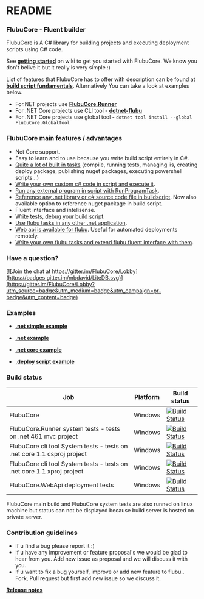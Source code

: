 # README #

### FlubuCore - Fluent builder ###

FlubuCore is A C# library for building projects and executing deployment scripts using C# code.

See [**getting started**](https://github.com/flubu-core/flubu.core/wiki/1-Getting-started) on wiki to get you started with FlubuCore. We know you don't belive it but it really is very simple :)

List of features that FlubuCore has to offer with description can be found at [**build script fundamentals**](https://github.com/flubu-core/flubu.core/wiki/2-Build-script-fundamentals). Alternatively You can take a look at examples below.

* For.NET projects use [**FlubuCore.Runner**](https://www.nuget.org/packages/FlubuCore.Runner/)
* For .NET Core projects use CLI tool - [**dotnet-flubu**](https://www.nuget.org/packages/dotnet-flubu/)
* For .NET Core projects use global tool - ```dotnet tool install --global FlubuCore.GlobalTool```

### FlubuCore main features / advantages ###

* Net Core support.
* Easy to learn and to use because you write build script entirely in C#.
* [Quite a lot of built in tasks](https://github.com/flubu-core/flubu.core/wiki/4-Tasks) (compile, running tests, managing iis, creating deploy package, publishing nuget packages, executing powershell scripts...)
* [Write your own custom c# code in script and execute it](https://github.com/flubu-core/flubu.core/wiki/2-Build-script-fundamentals#Custom-code). 
* [Run any external program in script with RunProgramTask](https://github.com/flubu-core/flubu.core/wiki/2-Build-script-fundamentals#Run-any-program).
* [Reference any .net library or c# source code file in buildscript](https://github.com/flubu-core/flubu.core/wiki/2-Build-script-fundamentals#Referencing-other-assemblies-in-build-script). Now also available option to reference nuget package in build script.
* Fluent interface and intelisense.
* [Write tests, debug your build script](https://github.com/flubu-core/flubu.core/wiki/6-Writing-build-script-tests,-debuging-and-running-flubu-tasks-in-other-applications).
* [Use flubu tasks in any  other .net application](https://github.com/flubu-core/examples/blob/master/NetCore_csproj/BuildScript/BuildScriptTests.cs).
* [Web api is available for flubu](https://github.com/flubu-core/flubu.core/wiki/7-Web-Api:-Getting-started). Useful for automated deployments remotely.
* [Write your own flubu tasks and extend flubu fluent interface with them](https://github.com/flubu-core/flubu.core/wiki/5-Flubu-Task-Plugins).

### Have a question? ###

 [![Join the chat at https://gitter.im/FlubuCore/Lobby](https://badges.gitter.im/mbdavid/LiteDB.svg)](https://gitter.im/FlubuCore/Lobby?utm_source=badge&utm_medium=badge&utm_campaign=pr-badge&utm_content=badge)

### Examples ###
* [**.net simple example**](https://github.com/flubu-core/examples/blob/master/MVC_NET4.61/BuildScripts/BuildScriptSimple.cs
)

* [**.net example**](https://github.com/flubu-core/examples/blob/master/MVC_NET4.61/BuildScripts/BuildScript.cs
)

* [**.net core example**](https://github.com/flubu-core/examples/blob/master/NetCore_csproj/BuildScript/BuildScript.cs
)

* [**.deploy script example**](https://github.com/flubu-core/examples/blob/master/DeployScriptExample/BuildScript/DeployScript.cs
)

### Build status ###

| Job              | Platform     | Build status                                                                                                                                                        | 
|-----------------------------|--------------|---------------------------------------------------------------------------------------------------------------------------------------------------------------------|
| FlubuCore | Windows| [![Build Status](http://lucidlynx.comtrade.com:8080/buildStatus/icon?job=FlubuCore)](http://lucidlynx.comtrade.com:8080/job/FlubuCore) | &nbsp;
| FlubuCore.Runner system tests - tests on .net 461 mvc project | Windows| [![Build Status](http://lucidlynx.comtrade.com:8080/buildStatus/icon?job=FlubuCore.Runner.SystemTests)](http://lucidlynx.comtrade.com:8080/job/FlubuCore.Runner.SystemTests) | &nbsp;
| FlubuCore cli tool System tests - tests on .net core 1.1 csproj project  | Windows| [![Build Status](http://lucidlynx.comtrade.com:8080/buildStatus/icon?job=FlubuCore_SystemTests_Net_Core_csproj)](http://lucidlynx.comtrade.com:8080/job/FlubuCore_SystemTests_Net_Core_csproj) | &nbsp;
| FlubuCore cli tool System tests - tests on .net core 1.1  xproj project  | Windows| [![Build Status](http://lucidlynx.comtrade.com:8080/buildStatus/icon?job=FlubuCore_SystemTests_.Net_Core_xproj)](http://lucidlynx.comtrade.com:8080/job/FlubuCore_SystemTests_.Net_Core_xproj) | &nbsp;
| FlubuCore.WebApi deployment tests  | Windows| [![Build Status](http://lucidlynx.comtrade.com:8080/buildStatus/icon?job=FlubuCore_WebApi_DeploymentTests)](http://lucidlynx.comtrade.com:8080/job/FlubuCore_WebApi_DeploymentTests) | &nbsp;

FlubuCore main build and FlubuCore system tests are also runned on linux machine but status can not be displayed because build server is hosted on private server.

### Contribution guidelines ###
* If u find a bug please report it :) 
* If u have any improvement or feature proposal's we would be glad to hear from you. Add new issue as proposal and we will discuss it with you.
* If u want to fix a bug yourself, improve or add new feature to flubu.. Fork, Pull request but first add new issue so we discuss it.


[**Release notes**](https://github.com/flubu-core/flubu.core/blob/master/FlubuCore.ProjectVersion.txt
)



